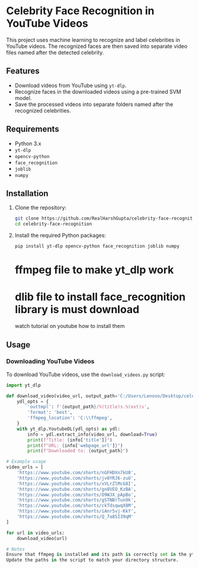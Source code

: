 
# Celebrity Face Recognition in YouTube Videos

This project uses machine learning to recognize and label celebrities in YouTube videos. The recognized faces are then saved into separate video files named after the detected celebrity.

## Features
- Download videos from YouTube using `yt-dlp`.
- Recognize faces in the downloaded videos using a pre-trained SVM model.
- Save the processed videos into separate folders named after the recognized celebrities.

## Requirements

- Python 3.x
- `yt-dlp`
- `opencv-python`
- `face_recognition`
- `joblib`
- `numpy`

## Installation

1. Clone the repository:

    ```bash
    git clone https://github.com/RealHarshGupta/celebrity-face-recognition.git
    cd celebrity-face-recognition
    ```

2. Install the required Python packages:

    ```bash
    pip install yt-dlp opencv-python face_recognition joblib numpy
    ```
    # ffmpeg file to make yt_dlp work
    # dlib file to install face_recognition library is must download
    watch tutorial on youtube how to install them

## Usage

### Downloading YouTube Videos

To download YouTube videos, use the `download_videos.py` script:

```python
import yt_dlp

def download_video(video_url, output_path='C:/Users/Lenovo/Desktop/celebrity_recogniton/downloded_videos'):
    ydl_opts = {
        'outtmpl': f'{output_path}/%(title)s.%(ext)s',
        'format': 'best',
        'ffmpeg_location': 'C:\\ffmpeg', 
    }
    with yt_dlp.YoutubeDL(ydl_opts) as ydl:
        info = ydl.extract_info(video_url, download=True)
        print(f"Title: {info['title']}")
        print(f"URL: {info['webpage_url']}")
        print(f"Downloaded to: {output_path}")

# Example usage
video_urls = [
    'https://www.youtube.com/shorts/nGFHDXn7kU8',
    'https://www.youtube.com/shorts/jv8YRJ6-zuU',
    'https://www.youtube.com/shorts/xVLrZlMcG8I',
    'https://www.youtube.com/shorts/gn8VEO_KzBA',
    'https://www.youtube.com/shorts/O9WJX_pApBo',
    'https://www.youtube.com/shorts/gSTNBrTun9k',
    'https://www.youtube.com/shorts/ckTdsqwqX8M',
    'https://www.youtube.com/shorts/iAnr5vj-KkY',
    'https://www.youtube.com/shorts/Q_7a8SI39qM'
]

for url in video_urls:
    download_video(url)

# Notes
Ensure that ffmpeg is installed and its path is correctly set in the yt_dlp options.
Update the paths in the script to match your directory structure.
